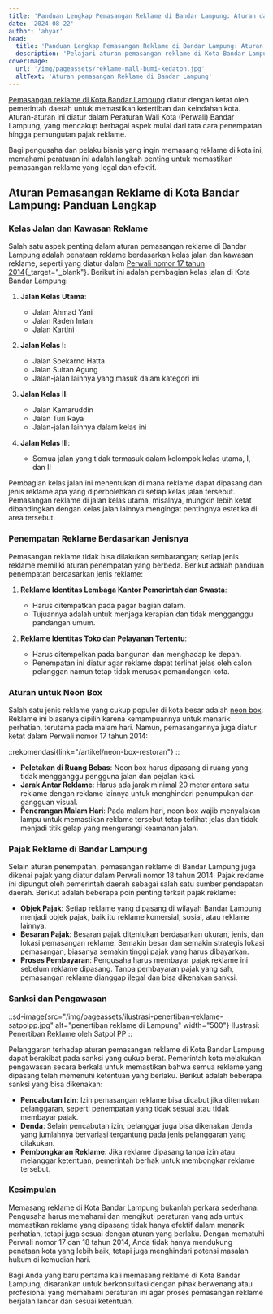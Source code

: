 ```yaml
---
title: 'Panduan Lengkap Pemasangan Reklame di Bandar Lampung: Aturan dan Tips untuk Pengusaha'
date: '2024-08-22'
author: 'ahyar'
head:
  title: 'Panduan Lengkap Pemasangan Reklame di Bandar Lampung: Aturan dan Tips untuk Pengusaha'
  description: 'Pelajari aturan pemasangan reklame di Kota Bandar Lampung terbaru. Panduan praktis untuk pengusaha agar pemasangan reklame Anda legal, efektif, dan bebas dari sanksi.'
coverImage:
  url: '/img/pageassets/reklame-mall-bumi-kedaton.jpg'
  altText: 'Aturan pemasangan Reklame di Bandar Lampung'
---
```

[Pemasangan reklame di Kota Bandar Lampung](/layanan/reklame/) diatur dengan ketat oleh pemerintah daerah untuk memastikan ketertiban dan keindahan kota. Aturan-aturan ini diatur dalam Peraturan Wali Kota (Perwali) Bandar Lampung, yang mencakup berbagai aspek mulai dari tata cara penempatan hingga pemungutan pajak reklame. 

Bagi pengusaha dan pelaku bisnis yang ingin memasang reklame di kota ini, memahami peraturan ini adalah langkah penting untuk memastikan pemasangan reklame yang legal dan efektif.

## Aturan Pemasangan Reklame di Kota Bandar Lampung: Panduan Lengkap

### Kelas Jalan dan Kawasan Reklame

Salah satu aspek penting dalam aturan pemasangan reklame di Bandar Lampung adalah penataan reklame berdasarkan kelas jalan dan kawasan reklame, seperti yang diatur dalam [Perwali nomor 17 tahun 2014](https://peraturan.bpk.go.id/Download/62135/PERATURAN%20WALIKOTA%20BANDAR%20LAMPUNG%20NOMOR%2017%20TAHUN%202014%20TATA%20CARA%20TITIK%20REKLAME%20DAN%20PEMASANGAN%20REKLAME.pdf){_target="_blank"}. Berikut ini adalah pembagian kelas jalan di Kota Bandar Lampung:

1. **Jalan Kelas Utama**:
   - Jalan Ahmad Yani
   - Jalan Raden Intan
   - Jalan Kartini

2. **Jalan Kelas I**:
   - Jalan Soekarno Hatta
   - Jalan Sultan Agung
   - Jalan-jalan lainnya yang masuk dalam kategori ini

3. **Jalan Kelas II**:
   - Jalan Kamaruddin
   - Jalan Turi Raya
   - Jalan-jalan lainnya dalam kelas ini

4. **Jalan Kelas III**:
   - Semua jalan yang tidak termasuk dalam kelompok kelas utama, I, dan II

Pembagian kelas jalan ini menentukan di mana reklame dapat dipasang dan jenis reklame apa yang diperbolehkan di setiap kelas jalan tersebut. Pemasangan reklame di jalan kelas utama, misalnya, mungkin lebih ketat dibandingkan dengan kelas jalan lainnya mengingat pentingnya estetika di area tersebut.

### Penempatan Reklame Berdasarkan Jenisnya

Pemasangan reklame tidak bisa dilakukan sembarangan; setiap jenis reklame memiliki aturan penempatan yang berbeda. Berikut adalah panduan penempatan berdasarkan jenis reklame:

1. **Reklame Identitas Lembaga Kantor Pemerintah dan Swasta**:
   - Harus ditempatkan pada pagar bagian dalam.
   - Tujuannya adalah untuk menjaga kerapian dan tidak mengganggu pandangan umum.

2. **Reklame Identitas Toko dan Pelayanan Tertentu**:
   - Harus ditempelkan pada bangunan dan menghadap ke depan.
   - Penempatan ini diatur agar reklame dapat terlihat jelas oleh calon pelanggan namun tetap tidak merusak pemandangan kota.

### Aturan untuk Neon Box

Salah satu jenis reklame yang cukup populer di kota besar adalah [neon box](/layanan/neon-box/). Reklame ini biasanya dipilih karena kemampuannya untuk menarik perhatian, terutama pada malam hari. Namun, pemasangannya juga diatur ketat dalam Perwali nomor 17 tahun 2014:

::rekomendasi{link="/artikel/neon-box-restoran"}
::

- **Peletakan di Ruang Bebas**: Neon box harus dipasang di ruang yang tidak mengganggu pengguna jalan dan pejalan kaki.
- **Jarak Antar Reklame**: Harus ada jarak minimal 20 meter antara satu reklame dengan reklame lainnya untuk menghindari penumpukan dan gangguan visual.
- **Penerangan Malam Hari**: Pada malam hari, neon box wajib menyalakan lampu untuk memastikan reklame tersebut tetap terlihat jelas dan tidak menjadi titik gelap yang mengurangi keamanan jalan.

### Pajak Reklame di Bandar Lampung

Selain aturan penempatan, pemasangan reklame di Bandar Lampung juga dikenai pajak yang diatur dalam Perwali nomor 18 tahun 2014. Pajak reklame ini dipungut oleh pemerintah daerah sebagai salah satu sumber pendapatan daerah. Berikut adalah beberapa poin penting terkait pajak reklame:

- **Objek Pajak**: Setiap reklame yang dipasang di wilayah Bandar Lampung menjadi objek pajak, baik itu reklame komersial, sosial, atau reklame lainnya.
- **Besaran Pajak**: Besaran pajak ditentukan berdasarkan ukuran, jenis, dan lokasi pemasangan reklame. Semakin besar dan semakin strategis lokasi pemasangan, biasanya semakin tinggi pajak yang harus dibayarkan.
- **Proses Pembayaran**: Pengusaha harus membayar pajak reklame ini sebelum reklame dipasang. Tanpa pembayaran pajak yang sah, pemasangan reklame dianggap ilegal dan bisa dikenakan sanksi.

### Sanksi dan Pengawasan

::sd-image{src="/img/pageassets/ilustrasi-penertiban-reklame-satpolpp.jpg" alt="penertiban reklame di Lampung" width="500"}
Ilustrasi: Penertiban Reklame oleh Satpol PP
::

Pelanggaran terhadap aturan pemasangan reklame di Kota Bandar Lampung dapat berakibat pada sanksi yang cukup berat. Pemerintah kota melakukan pengawasan secara berkala untuk memastikan bahwa semua reklame yang dipasang telah memenuhi ketentuan yang berlaku. Berikut adalah beberapa sanksi yang bisa dikenakan:

- **Pencabutan Izin**: Izin pemasangan reklame bisa dicabut jika ditemukan pelanggaran, seperti penempatan yang tidak sesuai atau tidak membayar pajak.
- **Denda**: Selain pencabutan izin, pelanggar juga bisa dikenakan denda yang jumlahnya bervariasi tergantung pada jenis pelanggaran yang dilakukan.
- **Pembongkaran Reklame**: Jika reklame dipasang tanpa izin atau melanggar ketentuan, pemerintah berhak untuk membongkar reklame tersebut.

### Kesimpulan

Memasang reklame di Kota Bandar Lampung bukanlah perkara sederhana. Pengusaha harus memahami dan mengikuti peraturan yang ada untuk memastikan reklame yang dipasang tidak hanya efektif dalam menarik perhatian, tetapi juga sesuai dengan aturan yang berlaku. Dengan mematuhi Perwali nomor 17 dan 18 tahun 2014, Anda tidak hanya mendukung penataan kota yang lebih baik, tetapi juga menghindari potensi masalah hukum di kemudian hari.

Bagi Anda yang baru pertama kali memasang reklame di Kota Bandar Lampung, disarankan untuk berkonsultasi dengan pihak berwenang atau profesional yang memahami peraturan ini agar proses pemasangan reklame berjalan lancar dan sesuai ketentuan.